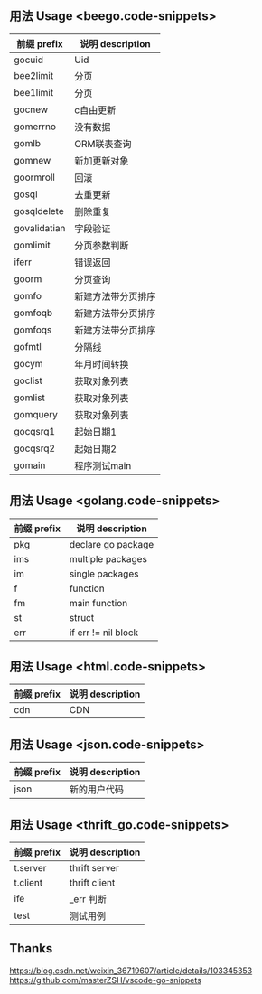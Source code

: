 ## 用法 Usage <beego.code-snippets>
|前缀 prefix|说明 description|
|---|---|
|gocuid|Uid|
|bee2limit|分页|
|bee1limit|分页|
|gocnew|c自由更新|
|gomerrno|没有数据|
|gomlb|ORM联表查询|
|gomnew|新加更新对象|
|goormroll|回滚|
|gosql|去重更新|
|gosqldelete|删除重复|
|govalidatian|字段验证|
|gomlimit|分页参数判断|
|iferr|错误返回|
|goorm|分页查询|
|gomfo|新建方法带分页排序|
|gomfoqb|新建方法带分页排序|
|gomfoqs|新建方法带分页排序|
|gofmtl|分隔线|
|gocym|年月时间转换|
|goclist|获取对象列表|
|gomlist|获取对象列表|
|gomquery|获取对象列表|
|gocqsrq1|起始日期1|
|gocqsrq2|起始日期2|
|gomain|程序测试main|
## 用法 Usage <golang.code-snippets>
|前缀 prefix|说明 description|
|---|---|
|pkg|declare go package|
|ims|multiple packages|
|im|single packages|
|f|function|
|fm|main function|
|st|struct|
|err|if err != nil block|
## 用法 Usage <html.code-snippets>
|前缀 prefix|说明 description|
|---|---|
|cdn|CDN|
## 用法 Usage <json.code-snippets>
|前缀 prefix|说明 description|
|---|---|
|json|新的用户代码|
## 用法 Usage <thrift_go.code-snippets>
|前缀 prefix|说明 description|
|---|---|
|t.server|thrift server|
|t.client|thrift client|
|ife|_err 判断|
|test|测试用例|
## Thanks 
<https://blog.csdn.net/weixin_36719607/article/details/103345353>
<https://github.com/masterZSH/vscode-go-snippets>
